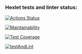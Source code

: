 ### Hexlet tests and linter status:
[![Actions Status](https://github.com/SergeiZinovev1994/frontend-project-46/actions/workflows/hexlet-check.yml/badge.svg)](https://github.com/SergeiZinovev1994/frontend-project-46/actions)

[![Maintainability](https://api.codeclimate.com/v1/badges/08ca972296f84556949c/maintainability)](https://codeclimate.com/github/SergeiZinovev1994/frontend-project-46/maintainability)

[![Test Coverage](https://api.codeclimate.com/v1/badges/08ca972296f84556949c/test_coverage)](https://codeclimate.com/github/SergeiZinovev1994/frontend-project-46/test_coverage)

[![testAndLint](https://github.com/SergeiZinovev1994/frontend-project-46/actions/workflows/testAndLint.yml/badge.svg)](https://github.com/SergeiZinovev1994/frontend-project-46/actions/workflows/testAndLint.yml)
